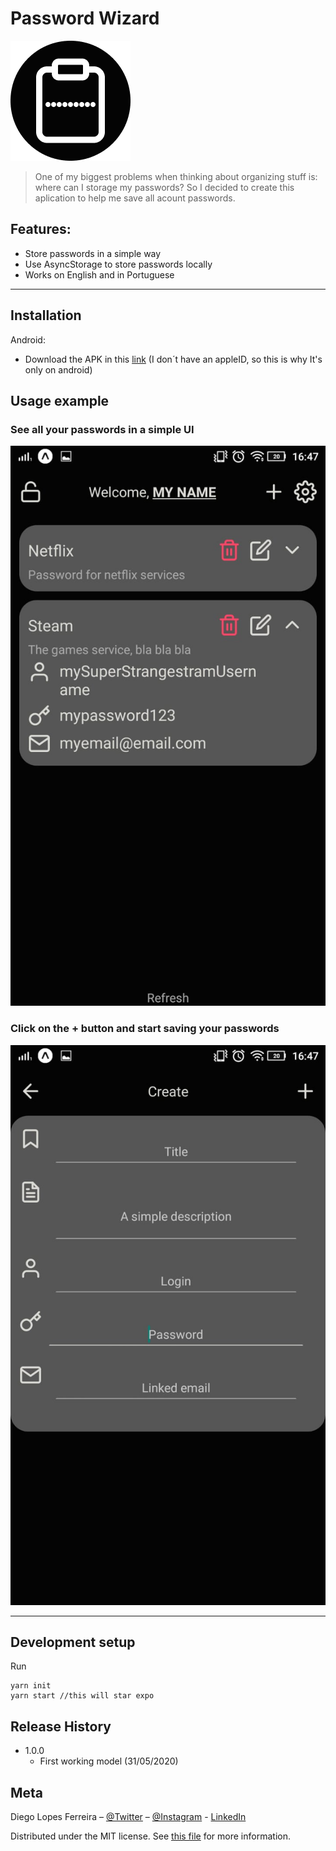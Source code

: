 # Password Wizard
![SYMBOL](./assets/icon.png)
> One of my biggest problems when thinking about organizing stuff is: where can I storage my passwords? So I decided to create this aplication to help me save all acount passwords.


## Features:
* Store passwords in a simple way
* Use AsyncStorage to store passwords locally
* Works on English and in Portuguese

---

## Installation
Android:
* Download the APK in this [link](https://isitchristmas.com/) (I don´t have an appleID, so this is why It's only on android)

## Usage example
### See all your passwords in a simple UI
![Dashboard example](./pictures/dashboard-example.jpeg)

### Click on the + button and start saving your passwords
![Create example](./pictures/create-example.jpeg)

---

## Development setup
Run
```
yarn init
yarn start //this will star expo
```


## Release History
* 1.0.0
    * First working model (31/05/2020)

## Meta

Diego Lopes Ferreira – [@Twitter](https://twitter.com/Diego_simSouEu) – [@Instagram](https://www.instagram.com/diego.lopes.f/) - [LinkedIn](https://www.linkedin.com/in/diego-lopes-ferreira-a23a8919b/)

Distributed under the MIT license. See [this file](LICENSE) for more information.
